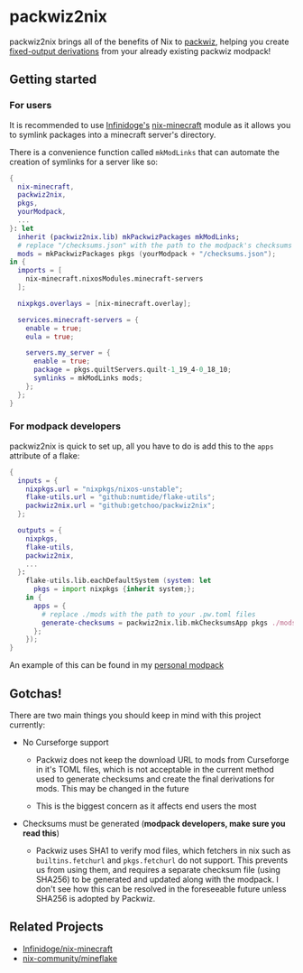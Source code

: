 # packwiz2nix

packwiz2nix brings all of the benefits of Nix to [packwiz](https://packwiz.infra.link/), helping you create
[fixed-output derivations](https://nixos.org/manual/nix/stable/language/advanced-attributes.html#adv-attr-outputHash) from
your already existing packwiz modpack!

## Getting started

### For users

It is recommended to use [Infinidoge's](https://github.com/Infinidoge) [nix-minecraft](https://github.com/Infinidoge/nix-minecraft)
module as it allows you to symlink packages into a minecraft server's directory.

There is a convenience function called `mkModLinks` that can automate the creation of symlinks for a server like so:

```nix
{
  nix-minecraft,
  packwiz2nix,
  pkgs,
  yourModpack,
  ...
}: let
  inherit (packwiz2nix.lib) mkPackwizPackages mkModLinks;
  # replace "/checksums.json" with the path to the modpack's checksums file
  mods = mkPackwizPackages pkgs (yourModpack + "/checksums.json");
in {
  imports = [
    nix-minecraft.nixosModules.minecraft-servers
  ];

  nixpkgs.overlays = [nix-minecraft.overlay];

  services.minecraft-servers = {
    enable = true;
    eula = true;

    servers.my_server = {
      enable = true;
      package = pkgs.quiltServers.quilt-1_19_4-0_18_10;
      symlinks = mkModLinks mods;
    };
  };
}
```

### For modpack developers

packwiz2nix is quick to set up, all you have to do is add this to the `apps` attribute of a flake:

```nix
{
  inputs = {
    nixpkgs.url = "nixpkgs/nixos-unstable";
    flake-utils.url = "github:numtide/flake-utils";
    packwiz2nix.url = "github:getchoo/packwiz2nix";
  };

  outputs = {
    nixpkgs,
    flake-utils,
    packwiz2nix,
    ...
  }:
    flake-utils.lib.eachDefaultSystem (system: let
      pkgs = import nixpkgs {inherit system;};
    in {
      apps = {
        # replace ./mods with the path to your .pw.toml files
        generate-checksums = packwiz2nix.lib.mkChecksumsApp pkgs ./mods;
      };
    });
}
```

An example of this can be found in my [personal modpack](https://github.com/getchoo/modpack/blob/main/flake.nix)

## Gotchas!

There are two main things you should keep in mind with this project currently:

- No Curseforge support

  - Packwiz does not keep the download URL to mods from Curseforge in it's TOML files,
    which is not acceptable in the current method used to generate checksums and create
    the final derivations for mods. This may be changed in the future

  - This is the biggest concern as it affects end users the most

- Checksums must be generated (**modpack developers, make sure you read this**)
  - Packwiz uses SHA1 to verify mod files, which fetchers in nix such as `builtins.fetchurl`
    and `pkgs.fetchurl` do not support. This prevents us from using them, and requires a separate
    checksum file (using SHA256) to be generated and updated along with the modpack. I don't see
    how this can be resolved in the foreseeable future unless SHA256 is adopted by Packwiz.

## Related Projects

- [Infinidoge/nix-minecraft](https://github.com/Infinidoge/nix-minecraft)
- [nix-community/mineflake](https://github.com/nix-community/mineflake)
